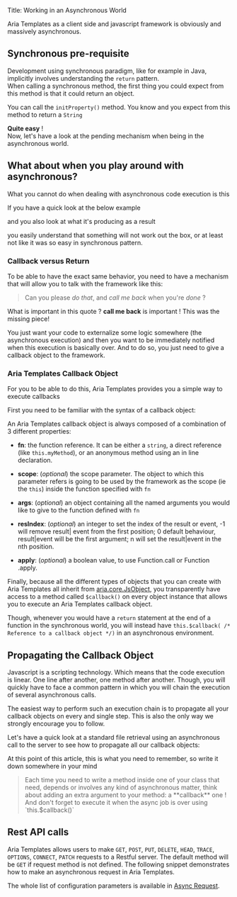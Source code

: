 Title: Working in an Asynchronous World



Aria Templates as a client side and javascript framework is obviously and massively asynchronous.

## Synchronous pre-requisite

Development using synchronous paradigm, like for example in Java, implicitly involves understanding the `return` pattern.<br />
When calling a synchronous method, the first thing you could expect from this method is that it could return an object.

<script src='%SNIPPETS_SERVER_URL%/snippets/github.com/ariatemplates/documentation-code/snippets/core/asynchronous/MyClass.java?noheader=true&lang=java' defer></script>

You can call the `initProperty()` method. You know and you expect from this method to return a `String`

**Quite easy** !<br />
Now, let's have a look at the pending mechanism when being in the asynchronous world.

## What about when you play around with asynchronous?

What you cannot do when dealing with asynchronous code execution is this
<script src='%SNIPPETS_SERVER_URL%/snippets/github.com/ariatemplates/documentation-code/snippets/core/asynchronous/Async.js?noheader=true&tag=notWorking&lang=javascript&outdent=true' defer></script>

If you have a quick look at the below example

<script src='%SNIPPETS_SERVER_URL%/snippets/github.com/ariatemplates/documentation-code/snippets/core/asynchronous/Async.js?noheader=true&tag=playingAsynchronous&lang=javascript&outdent=true' defer></script>

and you also look at what it's producing as a result

<script src='%SNIPPETS_SERVER_URL%/snippets/github.com/ariatemplates/documentation-code/snippets/core/asynchronous/console_output.txt?noheader=true' defer></script>


you easily understand that something will not work out the box, or at least not like it was so easy in synchronous pattern.

### Callback versus Return

To be able to have the exact same behavior, you need to have a mechanism that will allow you to talk with the framework like this:

> Can you please _do that_, and _call me back_ when you're _done_ ?

What is important in this quote ? **call me back** is important ! This was the missing piece!

You just want your code to externalize some logic somewhere (the asynchronous execution) and then you want to be immediately notified when this execution is basically over. And to do so, you just need to give a callback object to the framework.

### Aria Templates Callback Object

For you to be able to do this, Aria Templates provides you a simple way to execute callbacks

First you need to be familiar with the syntax of a callback object:

<script src='%SNIPPETS_SERVER_URL%/snippets/github.com/ariatemplates/documentation-code/snippets/core/asynchronous/Async.js?tag=sampleCallbackObject&lang=javascript&outdent=true' defer></script>

An Aria Templates callback object is always composed of a combination of 3 different properties:

* **fn**: the function reference. It can be either a `string`, a direct reference (like `this.myMethod`), or an anonymous method using an in line declaration.

* **scope**: (_optional_) the scope parameter. The object to which this parameter refers is going to be used by the framework as the scope (ie the `this`) inside the function specified with `fn`

* **args**: (_optional_) an object containing all the named arguments you would like to give to the function defined with `fn`

* **resIndex**: (_optional_) an integer to set the index of the result or event, -1 will remove result| event from the first
position; 0 default behaviour, result|event will be the first argument; n will set the result|event in the nth position.

* **apply**: (_optional_) a boolean value, to use Function.call or Function .apply.


Finally, because all the different types of objects that you can create with Aria Templates all inherit from [aria.core.JsObject](http://ariatemplates.com/api/#aria.core.JsObject), you transparently have access to a method called `$callback()` on every object instance that allows you to execute an Aria Templates callback object.

Though, whenever you would have a `return` statement at the end of a function in the synchronous world, you will instead have `this.$callback( /* Reference to a callback object */)` in an asynchronous environment.

<script src='%SNIPPETS_SERVER_URL%/snippets/github.com/ariatemplates/documentation-code/snippets/core/asynchronous/Async.js?tag=sampleSyncReturn&lang=javascript&outdent=true' defer></script>
<script src='%SNIPPETS_SERVER_URL%/snippets/github.com/ariatemplates/documentation-code/snippets/core/asynchronous/Async.js?tag=sampleAsyncReturn&lang=javascript&outdent=true' defer></script>

## Propagating  the Callback Object

Javascript is a scripting technology. Which means that the code execution is linear. One line after another, one method after another. Though, you will quickly have to face a common pattern in which you will chain the execution of several asynchronous calls.

The easiest way to perform such an execution chain is to propagate all your callback objects on every and single step. This is also the only way we strongly encourage you to follow.

Let's have a quick look at a standard file retrieval using an asynchronous call to the server to see how to propagate all our callback objects:


<script src='%SNIPPETS_SERVER_URL%/snippets/github.com/ariatemplates/documentation-code/snippets/core/asynchronous/Async.js?tag=propagatingCallback&lang=javascript&outdent=true' defer></script>

At this point of this article, this is what you need to remember, so write it down somewhere in your mind
<blockquote>
Each time you need to write a method inside one of your class that need, depends or involves any kind of asynchronous matter, think about adding an extra argument to your method: a **callback** one !<br />
And don't forget to execute it when the async job is over using `this.$callback()`
</blockquote>

## Rest API calls

Aria Templates allows users to make `GET`, `POST`, `PUT`, `DELETE`, `HEAD`, `TRACE`, `OPTIONS`, `CONNECT`, `PATCH` requests to a Restful server. The default method will be `GET` if request method is not defined. The following snippet demonstrates how to make an asynchronous request in Aria Templates.

<script src='%SNIPPETS_SERVER_URL%/snippets/github.com/ariatemplates/documentation-code/snippets/core/asynchronous/Async.js?tag=sampleAsyncRequest&lang=javascript&outdent=true' defer></script>

The whole list of configuration parameters is available in [Async Request](http://ariatemplates.com/api/#aria.core.CfgBeans:IOAsyncRequestCfg).
